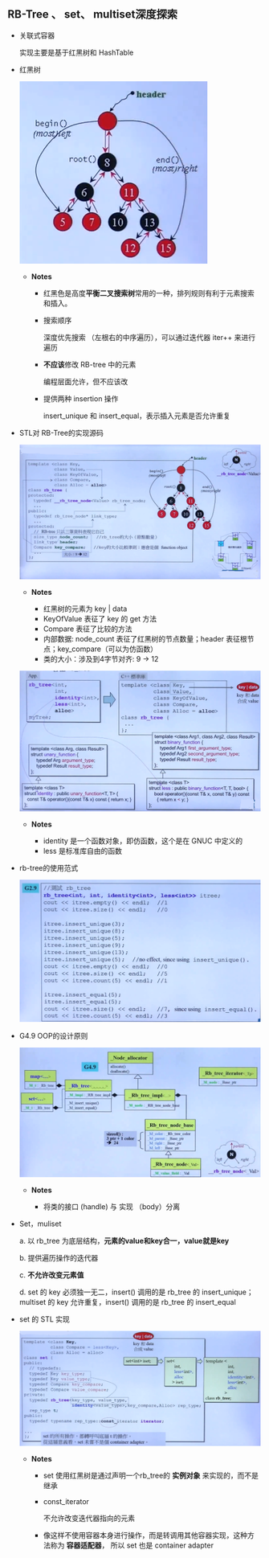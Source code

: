 ## RB-Tree 、 set、 multiset深度探索

- 关联式容器

	实现主要是基于红黑树和 HashTable
    
- 红黑树

	![](./img/60.png)
    
    - **Notes**
    
    	- 红黑色是高度**平衡二叉搜索树**常用的一种，排列规则有利于元素搜索和插入。
    
    	- 搜索顺序 
    	
    		深度优先搜索 （左根右的中序遍历），可以通过迭代器 iter++ 来进行遍历
    	- **不应该**修改 RB-tree 中的元素

			编程层面允许，但不应该改
            
        - 提供两种 insertion 操作

			insert_unique 和 insert_equal，表示插入元素是否允许重复
  
 - STL对 RB-Tree的实现源码

	![](./img/61.png)
	- **Notes**

		- 红黑树的元素为 key | data
		- KeyOfValue 表征了 key 的 get 方法
		- Compare 表征了比较的方法
		- 内部数据: node_count 表征了红黑树的节点数量；header 表征根节点；key_compare（可以为仿函数）
		- 类的大小：涉及到4字节对齐: 9 -> 12
	
    ![](./img/62.png)
    - **Notes**

		- identity 是一个函数对象，即仿函数，这个是在 GNUC 中定义的
		-  less 是标准库自由的函数

 - rb-tree的使用范式

	![](./img/63.png)

 - G4.9 OOP的设计原则
	
    ![](./img/64.png)
	- **Notes**

		- 将类的接口 (handle) 与 实现 （body）分离

- Set，muliset

	a. 以 rb_tree 为底层结构，**元素的value和key合一，value就是key**
    
    b. 提供遍历操作的迭代器
    
    c. **不允许改变元素值**
    
    d. set 的 key 必须独一无二，insert() 调用的是 rb_tree 的 insert_unique；multiset 的 key 允许重复，insert() 调用的是 rb_tree 的 insert_equal
    
- set 的 STL 实现

    ![](./img/65.png)
    - **Notes**

        - set 使用红黑树是通过声明一个rb_tree的 **实例对象** 来实现的，而不是继承 
        - const_iterator 

            不允许改变迭代器指向的元素
        - 像这样不使用容器本身进行操作，而是转调用其他容器实现，这种方法称为 **容器适配器**， 所以 set 也是 container adapter

    

	